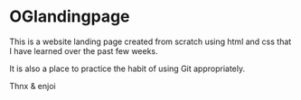 # OGlandingpage

This is a website landing page created from scratch using html and css that I have learned over the past few weeks.

It is also a place to practice the habit of using Git appropriately.

Thnx & enjoi